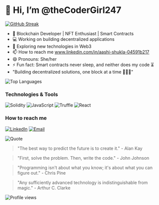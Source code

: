 
#  👋 Hi, I’m @theCoderGirl247

[![GitHub Streak](https://github-readme-streak-stats.herokuapp.com/?user=theCoderGirl247&theme=radical)](https://git.io/streak-stats)

- 🌱 Blockchain Developer | NFT Enthusiast | Smart Contracts
- 💻 Working on building decentralized applications
- 🚀 Exploring new technologies in Web3
- 📫 How to reach me www.linkedin.com/in/aashi-shukla-04591b217
- 😄 Pronouns: She/her
- ⚡ Fun fact: Smart contracts never sleep, and neither does my code ⏳
- "Building decentralized solutions, one block at a time 👩🏻‍💻"

 ![Top Languages](https://github-readme-stats.vercel.app/api/top-langs/?username=theCoderGirl247&layout=compact&theme=radical)

### Technologies & Tools
![Solidity](https://img.shields.io/badge/-Solidity-0077B5?logo=solidity&logoColor=white)
![JavaScript](https://img.shields.io/badge/-JavaScript-007ACC?logo=javascript&logoColor=white)
![Truffle](https://img.shields.io/badge/Truffle-%23007ACC.svg?style=flat&logo=truffle&logoColor=white)
![React](https://img.shields.io/badge/-React-007ACC?logo=react&logoColor=white)

### How to reach me
[![LinkedIn](https://img.shields.io/badge/-LinkedIn-blue?style=flat&logo=linkedin)](https://www.linkedin.com/in/aashi-shukla-04591b217/)
[![Email](https://img.shields.io/badge/-Mail-blue?style=flat&logo=gmail)](mailto:aashi41207@gmail.com)

![Quote](https://quotes-github-readme.vercel.app/api?type=horizontal&theme=radical)
> "The best way to predict the future is to create it." - Alan Kay

> "First, solve the problem. Then, write the code."  - John Johnson

> "Programming isn't about what you know; it's about what you can figure out." - Chris Pine

> "Any sufficiently advanced technology is indistinguishable from magic." - Arthur C. Clarke

![Profile views](https://visitor-badge.glitch.me/badge?page_id=your_username)
<!---
theCoderGirl247/theCoderGirl247 is a ✨ special ✨ repository because its `README.md` (this file) appears on your GitHub profile.
You can click the Preview link to take a look at your changes.
--->
